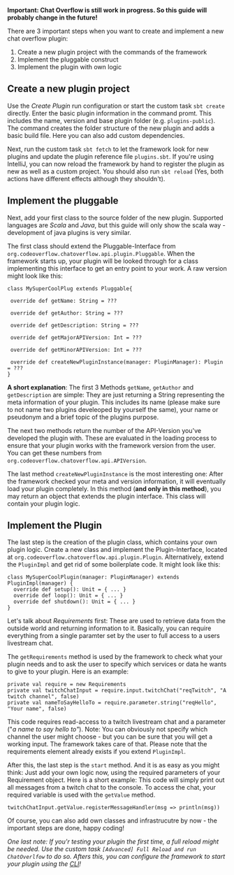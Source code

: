**Important: Chat Overflow is still work in progress. So this guide will probably change in the future!**

There are 3 important steps when you want to create and implement a new chat overflow plugin:

1. Create a new plugin project with the commands of the framework
2. Implement the pluggable construct
3. Implement the plugin with own logic

## Create a new plugin project

Use the *Create Plugin* run configuration or start the custom task `sbt create` directly. Enter the basic plugin information in the command promt. This includes the name, version and base plugin folder (e.g. `plugins-public`). The command creates the folder structure of the new plugin and adds a basic build file. Here you can also add custom dependencies.

Next, run the custom task `sbt fetch` to let the framework look for new plugins and update the plugin reference file `plugins.sbt`. If you're using IntelliJ, you can now reload the framework by hand to register the plugin as new as well as a custom project. You should also run `sbt reload` (Yes, both actions have different effects although they shouldn't).

## Implement the pluggable

Next, add your first class to the source folder of the new plugin. Supported languages are *Scala* and *Java*, but this guide will only show the scala way - development of java plugins is very similar.

The first class should extend the Pluggable-Interface from `org.codeoverflow.chatoverflow.api.plugin.Pluggable`. When the framework starts up, your plugin will be looked through for a class implementing this interface to get an entry point to your work. A raw version might look like this:

 ```
class MySuperCoolPlug extends Pluggable{

  override def getName: String = ???

  override def getAuthor: String = ???

  override def getDescription: String = ???

  override def getMajorAPIVersion: Int = ???

  override def getMinorAPIVersion: Int = ???

  override def createNewPluginInstance(manager: PluginManager): Plugin = ???
}

 ```

**A short explanation**: The first 3 Methods `getName`, `getAuthor` and `getDescription` are simple: They are just returning a String representing the meta information of your plugin. This includes its name (please make sure to not name two plugins develeoped by yourself the same), your name or pseudonym and a brief topic of the plugins purpose.

The next two methods return the number of the API-Version you've developed the plugin with. These are evaluated in the loading process to ensure that your plugin works with the framework version from the user. You can get these numbers from `org.codeoverflow.chatoverflow.api.APIVersion`.

The last method `createNewPluginInstance` is the most interesting one: After the framework checked your meta and version information, it will eventually load your plugin completely. In this method (**and only in this method**), you may return an object that extends the plugin interface. This class will contain your plugin logic.

## Implement the Plugin

The last step is the creation of the plugin class, which contains your own plugin logic. Create a new class and implement the Plugin-Interface, located at `org.codeoverflow.chatoverflow.api.plugin.Plugin`. Alternatively, extend the `PluginImpl` and get rid of some boilerplate code. It might look like this:

```
class MySuperCoolPlugin(manager: PluginManager) extends PluginImpl(manager) {
  override def setup(): Unit = { ... }
  override def loop(): Unit = { ... }
  override def shutdown(): Unit = { ... }
}
```

Let's talk about *Requirements* first: These are used to retrieve data from the outside world and returning information to it. Basically, you can require everything from a single paramter set by the user to full access to a users livestream chat.

The `getRequirements` method is used by the framework to check what your plugin needs and to ask the user to specify which services or data he wants to give to your plugin. Here is an example:

```
private val require = new Requirements
private val twitchChatInput = require.input.twitchChat("reqTwitch", "A twitch channel", false)
private val nameToSayHelloTo = require.parameter.string("reqHello", "Your name", false)
```

This code requires read-access to a twitch livestream chat and a parameter ("*a name to say hello to"*). Note: You can obviously not specify which channel the user might choose - but you can be sure that you will get a working input. The framework takes care of that. Please note that the requirements element already exists if you extend `PluginImpl`.

After this, the last step is the `start` method. And it is as easy as you might think: Just add your own logic now, using the required parameters of your Requirement object. Here is a short example: This code will simply print out all messages from a twitch chat to the console. To access the chat, your required variable is used with the `getValue` method.

```
twitchChatInput.getValue.registerMessageHandler(msg => println(msg))
```

Of course, you can also add own classes and infrastrucutre by now - the important steps are done, happy coding!

*One last note: If you'r testing your plugin the first time, a full reload might be needed. Use the custom task `[Advanced] Full Reload and run ChatOverlfow` to do so. Afters this, you can configure the framework to start your plugin using the [CLI](usage/Using-the-CLI.md)!*